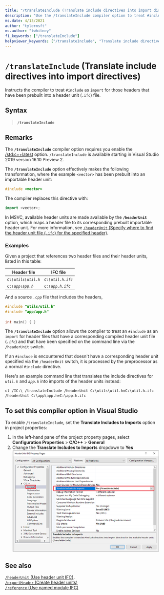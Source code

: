 ```yaml
---
title: "/translateInclude (Translate include directives into import directives)"
description: "Use the /translateInclude compiler option to treat #include directives as import statements when an importable header unit is available."
ms.date: 4/13/2021
author: "tylermsft"
ms.author: "twhitney"
f1_keywords: ["/translateInclude"]
helpviewer_keywords: ["/translateInclude", "Translate include directives into import directives"]
---
```

# `/translateInclude` (Translate include directives into import directives)

Instructs the compiler to treat `#include` as `import` for those headers that have been prebuilt into a header unit (`.ifc`) file.

## Syntax

> **`/translateInclude`**

## Remarks

The **`/translateInclude`** compiler option requires you enable the [/std:c++latest](std-specify-language-standard-version.md) option. `/translateInclude` is available starting in Visual Studio 2019 version 16.10 Preview 2.

The **`/translateInclude`** option effectively makes the following transformation, where the example `<vector>` has been prebuilt into an importable header unit:

```cpp
#include <vector>
```

The compiler replaces this directive with:

```cpp
import <vector>;
```

In MSVC, available header units are made available by the **`/headerUnit`** option, which maps a header file to its corresponding prebuilt importable header unit. For more information, see [`/headerUnit` (Specify where to find the header unit file (`.ifc`) for the specified header)](headerunit.md).

### Examples

Given a project that references two header files and their header units, listed in this table:

| Header file | IFC file |
|--|--|
| *`C:\utils\util.h`* | *`C:\util.h.ifc`* |
| *`C:\app\app.h`* | *`C:\app.h.ifc`* |

And a source *`.cpp`* file that includes the headers,

```cpp
#include "utils/util.h"
#include "app/app.h"

int main() { }
```

The **`/translateInclude`** option allows the compiler to treat an `#include` as an `import` for header files that have a corresponding compiled header unit file (*`.ifc`*) and that have been specified on the command line via the `/headerUnit` switch.

If an `#include` is encountered that doesn't have a corresponding header unit specified via the `/headerUnit` switch, it is processed by the preprocessor as a normal `#include` directive.

 Here's an example command line that translates the include directives for *`util.h`* and *`app.h`* into imports of the header units instead:

```CMD
cl /IC:\ /translateInclude /headerUnit C:\utils\util.h=C:\util.h.ifc /headerUnit C:\app\app.h=C:\app.h.ifc
```

## To set this compiler option in Visual Studio

To enable `/translateInclude`, set the **Translate Includes to Imports** option in project properties:

1. In the left-hand pane of the project property pages, select **Configuration Properties** > **C/C++** > **General**
1. Change the **Translate Includes to Imports** dropdown to **Yes**
![Project properties dialog set Translate Includes to Imports](../media/vs2019-translate-includes-option.png)


## See also

[`/headerUnit` (Use header unit IFC)](headerunit.md).\
[`/exportHeader` (Create header units)](module-exportheader.md)\
[`/reference` (Use named module IFC)](module-reference.md)
